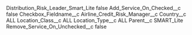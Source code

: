 <?xml version="1.0" encoding="UTF-8"?>
<CustomMetadata xmlns="http://soap.sforce.com/2006/04/metadata" xmlns:xsi="http://www.w3.org/2001/XMLSchema-instance" xmlns:xsd="http://www.w3.org/2001/XMLSchema">
    <label>Distribution_Risk_Leader_Smart_Lite</label>
    <protected>false</protected>
    <values>
        <field>Add_Service_On_Checked__c</field>
        <value xsi:type="xsd:boolean">false</value>
    </values>
    <values>
        <field>Checkbox_Fieldname__c</field>
        <value xsi:type="xsd:string">Airline_Credit_Risk_Manager__c</value>
    </values>
    <values>
        <field>Country__c</field>
        <value xsi:type="xsd:string">ALL</value>
    </values>
    <values>
        <field>Location_Class__c</field>
        <value xsi:type="xsd:string">ALL</value>
    </values>
    <values>
        <field>Location_Type__c</field>
        <value xsi:type="xsd:string">ALL</value>
    </values>
    <values>
        <field>Parent__c</field>
        <value xsi:type="xsd:string">SMART_Lite</value>
    </values>
    <values>
        <field>Remove_Service_On_Unchecked__c</field>
        <value xsi:type="xsd:boolean">false</value>
    </values>
</CustomMetadata>
